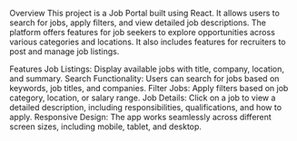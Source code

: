 Overview
This project is a Job Portal built using React. It allows users to search for jobs, apply filters, and view detailed job descriptions. The platform offers features for job seekers to explore opportunities across various categories and locations. It also includes features for recruiters to post and manage job listings.

Features
Job Listings: Display available jobs with title, company, location, and summary.
Search Functionality: Users can search for jobs based on keywords, job titles, and companies.
Filter Jobs: Apply filters based on job category, location, or salary range.
Job Details: Click on a job to view a detailed description, including responsibilities, qualifications, and how to apply.
Responsive Design: The app works seamlessly across different screen sizes, including mobile, tablet, and desktop.

